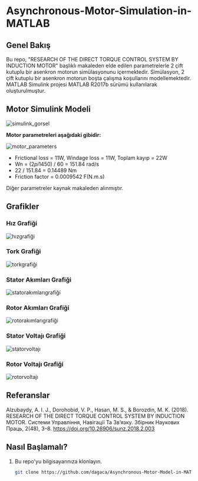 # Asynchronous-Motor-Simulation-in-MATLAB

## Genel Bakış

Bu repo, "RESEARCH OF THE DIRECT TORQUE CONTROL SYSTEM BY INDUCTION MOTOR" başlıklı makaleden elde edilen parametrelerle 2 çift kutuplu bir asenkron motorun simülasyonunu içermektedir. Simülasyon, 2 çift kutuplu bir asenkron motorun boşta çalışma koşullarını modellemektedir.
MATLAB Simulink projesi MATLAB R2017b sürümü kullanılarak oluşturulmuştur.

## Motor Simulink Modeli

![simulink_gorsel](https://github.com/dagaca/Asynchronous-Motor-Model-in-MATLAB/assets/80363244/2404f001-978b-42e8-b530-6bd10e4de260)


**Motor parametreleri aşağıdaki gibidir:**

![motor_parameters](https://github.com/dagaca/Asynchronous-Motor-Model-in-MATLAB/assets/80363244/8023029f-4f8e-464a-add3-d09c61129fb4)


- Frictional loss = 11W, Windage loss = 11W, Toplam kayıp = 22W
- Wn = (2*pi*1450) / 60 = 151.84 rad/s
- 22 / 151.84 = 0.14489 Nm
- Friction factor = 0.0009542 F(N.m.s)

Diğer parametreler kaynak makaleden alınmıştır.


## Grafikler
### Hız Grafiği

![hızgrafiği](https://github.com/dagaca/Asynchronous-Motor-Model-in-MATLAB/assets/80363244/a29e1fdc-12b1-435b-b85b-b493f4884b27)


### Tork Grafiği

![torkgrafiği](https://github.com/dagaca/Asynchronous-Motor-Model-in-MATLAB/assets/80363244/7ec56c90-dc5f-4c0e-a9cf-bd5df7d49327)


### Stator Akımları Grafiği

![statorakımlarıgrafiği](https://github.com/dagaca/Asynchronous-Motor-Model-in-MATLAB/assets/80363244/b35c9eff-3790-4017-93c1-7822ade38a9e)


### Rotor Akımları Grafiği

![rotorakımlarıgrafiği](https://github.com/dagaca/Asynchronous-Motor-Model-in-MATLAB/assets/80363244/4ad2e0b4-469b-4ea0-9310-0c11ec31a0ef)


### Stator Voltajı Grafiği

![statorvoltajı](https://github.com/dagaca/Asynchronous-Motor-Model-in-MATLAB/assets/80363244/8a1598ba-83f9-4e5a-9231-d1d88080b783)


### Rotor Voltajı Grafiği

![rotorvoltajı](https://github.com/dagaca/Asynchronous-Motor-Model-in-MATLAB/assets/80363244/cd08d8a6-4bba-44a9-927a-3dfa47180098)


## Referanslar
Alzubaydy, A. I. J., Dorohobid, V. P., Hasan, M. S., & Borozdin, M. K. (2018). RESEARCH OF THE DIRECT TORQUE CONTROL SYSTEM BY INDUCTION MOTOR. Системи Управління, Навігації Та Зв’язку. Збірник Наукових Праць, 2(48), 3–8. https://doi.org/10.26906/sunz.2018.2.003 


## Nasıl Başlamalı?

1. Bu repo'yu bilgisayarınıza klonlayın.
   ```bash
   git clone https://github.com/dagaca/Asynchronous-Motor-Model-in-MATLAB.git

